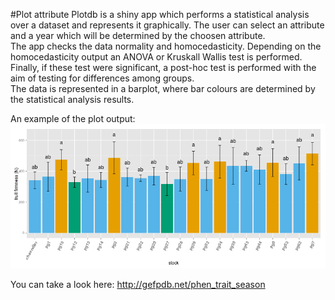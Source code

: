 #Plot attribute
Plotdb is a shiny app which performs a statistical analysis over a dataset and represents it graphically. 
The user can select an attribute and a year which will be determined by the choosen attribute.  
The app checks the data normality and homocedasticity. Depending on the homocedasticity output an ANOVA or Kruskall Wallis test is performed. Finally, if these test were significant, a post-hoc test is performed with the aim of testing for differences among groups.  
The data is represented in a barplot, where bar colours are determined by the statistical analysis results.


An example of the plot output:
![Alt text](../images/plotdb.png?raw=true)

You can take a look here: http://gefpdb.net/phen_trait_season

